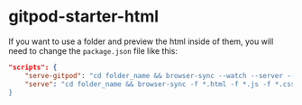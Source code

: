 # gitpod-starter-html

If you want to use a folder and preview the html inside of them, you will need to change the `package.json` file like this:

```json
"scripts": {
    "serve-gitpod": "cd folder_name && browser-sync --watch --server --no-open --no-ui --listen 0.0.0.0",
    "serve": "cd folder_name && browser-sync -f *.html -f *.js -f *.css""
}
```


